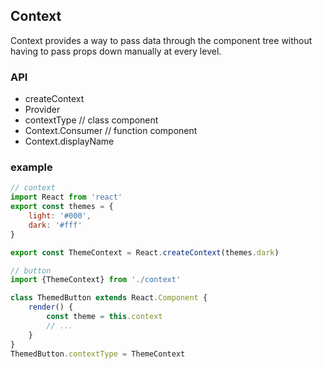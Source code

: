 ## Context
Context provides a way to pass data through the component tree without having to pass props down manually at every level.

### API
* createContext
* Provider
* contextType // class component
* Context.Consumer // function component
* Context.displayName

### example
```js
// context
import React from 'react'
export const themes = {
    light: '#000',
    dark: '#fff'
}

export const ThemeContext = React.createContext(themes.dark)

// button
import {ThemeContext} from './context'

class ThemedButton extends React.Component {
    render() {
        const theme = this.context
        // ...
    }
}
ThemedButton.contextType = ThemeContext
```
